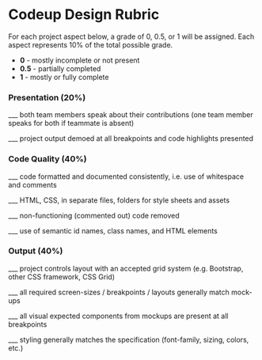 # Codeup Design Rubric

For each project aspect below, a grade of 0, 0.5, or 1 will be assigned. Each aspect represents 10% of the total possible grade.

- **0** - mostly incomplete or not present
- **0.5** - partially completed
- **1** - mostly or fully complete

### Presentation (20%)

___ both team members speak about their contributions (one team member speaks for both if teammate is absent)

___ project output demoed at all breakpoints and code highlights presented


### Code Quality (40%)

___ code formatted and documented consistently, i.e. use of whitespace and comments

___ HTML, CSS, in separate files, folders for style sheets and assets

___ non-functioning (commented out) code removed

___ use of semantic id names, class names, and HTML elements


### Output (40%)


___ project controls layout with an accepted grid system (e.g. Bootstrap, other CSS framework, CSS Grid)

___ all required screen-sizes / breakpoints / layouts generally match mock-ups

___ all visual expected components from mockups are present at all breakpoints

___ styling generally matches the specification (font-family, sizing, colors, etc.)